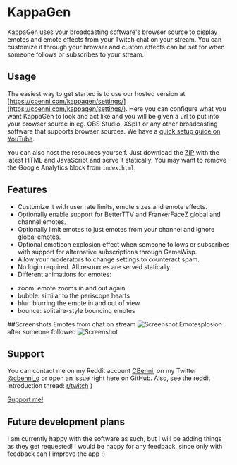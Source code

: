 # KappaGen
KappaGen uses your broadcasting software's browser source to display emotes and emote effects from your Twitch chat on your stream. You can customize it through your browser and custom effects can be set for when someone follows or subscribes to your stream.
 
## Usage
The easiest way to get started is to use our hosted version at [https://cbenni.com/kappagen/settings/](https://cbenni.com/kappagen/settings/). Here you can configure what you want KappaGen to look and act like and you will be given a url to put into your browser source in eg. OBS Studio, XSplit or any other broadcasting software that supports browser sources. We have a [quick setup guide on YouTube](https://www.youtube.com/watch?v=0cVMAwWLMN0).
 
You can also host the resources yourself. Just download the [ZIP](https://github.com/CBenni/KappaGen/archive/master.zip) with the latest HTML and JavaScript and serve it statically. You may want to remove the Google Analytics block from `index.html`.
 
## Features
* Customize it with user rate limits, emote sizes and emote effects.
* Optionally enable support for BetterTTV and FrankerFaceZ global and channel emotes.
* Optionally limit emotes to just emotes from your channel and ignore global emotes.
* Optional emoticon explosion effect when someone follows or subscribes with support for alternative subscriptions through GameWisp.
* Allow your moderators to change settings to counteract spam.
* No login required. All resources are served statically.
* Different animations for emotes:
 - zoom: emote zooms in and out again
 - bubble: similar to the periscope hearts
 - blur: blurring the emote in and out of view
 - bounce: solitaire-style bouncing emotes
 
##Screenshots
Emotes from chat on stream ![Screenshot](http://i.imgur.com/UafmXH4.jpg)
Emotesplosion after someone followed ![Screenshot](http://i.imgur.com/jV52TT9.jpg)

## Support
You can contact me on my Reddit account [CBenni](https://reddit.com/user/cbenni), on my Twitter [@cbenni\_o](https://twitter.com/cbenni_o) or open an issue right here on GitHub.
Also, see the reddit introduction thread:  [r/twitch](https://www.reddit.com/r/Twitch/comments/4aldgz/kappagen_an_app_to_display_emotes_from_your_chat/) )
 
[Support me!](https://www.twitchalerts.com/donate/cbenni)
 
## Future development plans
I am currently happy with the software as such, but I will be adding things as they get requested!
I would be happy for any feedback, since only with feedback can I improve the app :)
